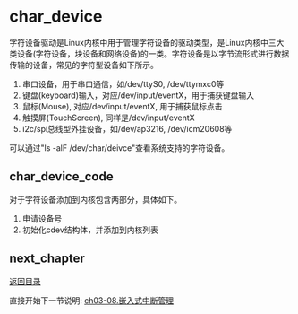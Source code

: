 # char_device

字符设备驱动是Linux内核中用于管理字符设备的驱动类型，是Linux内核中三大类设备(字符设备，块设备和网络设备)的一类。字符设备是以字节流形式进行数据传输的设备，常见的字符型设备如下所示。

1. 串口设备，用于串口通信，如/dev/ttyS0, /dev/ttymxc0等
2. 键盘(keyboard)输入，对应/dev/input/eventX，用于捕获键盘输入
3. 鼠标(Mouse), 对应/dev/input/eventX, 用于捕获鼠标点击
4. 触摸屏(TouchScreen), 同样是/dev/input/eventX
5. i2c/spi总线型外挂设备，如/dev/ap3216, /dev/icm20608等

可以通过"ls -alF /dev/char/deivce"查看系统支持的字符设备。

## char_device_code

对于字符设备添加到内核包含两部分，具体如下。

1. 申请设备号
2. 初始化cdev结构体，并添加到内核列表







## next_chapter

[返回目录](./SUMMARY.md)

直接开始下一节说明: [ch03-08.嵌入式中断管理](./ch03-08.interrput_interaction.md)
